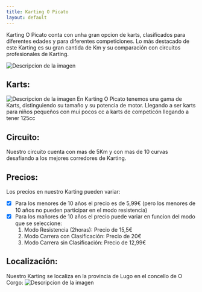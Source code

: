 ```yaml
---
title: Karting O Picato
layout: default
---
```

Karting O Picato conta con unha gran opcion de karts, clasificados para diferentes edades y para diferentes competiciones.
Lo más destacado de este Karting es su gran cantida de Km y su comparación con circuitos profesionales de Karting.

<img src="https://kartingvendrell.com/wp-content/uploads/2018/01/Circuito-Competici%C3%B3n-Karts-Karting-Vendrell.png" alt="Descripcion de la imagen">

## Karts:
<img src="https://www.gokartporriño.es/s/cc_images/teaserbox_8000835.jpeg?t=1639513621" alt="Descripcion de la imagen">
En Karting O Picato tenemos una gama de Karts, distinguiendo su tamaño y su potencia de motor.
Llegando a ser karts para niños pequeños con mui pocos cc a karts de competicón llegando a tener 125cc 

## Circuito:
Nuestro circuito cuenta con mas de 5Km y con mas de 10 curvas desafiando a los mejores  corredores de Karting. 

## Precios:
Los precios en nuestro Karting pueden variar:
- [x] Para los menores de 10 años el precio es de 5,99€ (pero los menores de 10 años no pueden participar en el modo resistencia)
- [x] Para los mañores de 10 años el precio puede variar en funcion del modo que se seleccione:
  1. Modo Resistencia (2horas): Precio de 15,5€
  2. Modo Carrera con Clasificación: Precio de 20€
  3. Modo Carrera sin Clasificación: Precio de 12,99€

## Localización:
Nuestro Karting se localiza en la provincia de Lugo en el concello de O Corgo:
<img src="![Localizacion Karting O Picato](https://github.com/user-attachments/assets/33be4372-dba3-4c86-b398-25d11cfbf2ea)" alt="Descripcion de la imagen">




